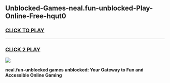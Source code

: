 
## Unblocked-Games-neal.fun-unblocked-Play-Online-Free-hqut0
<h3>
<a href="https://premium76.site?title=neal.fun-unblocked&ref=26A">CLICK TO PLAY</a></h3>
<hr>

<h3>
<a href="https://premium76.site?title=neal.fun-unblocked&ref=26A">CLICK 2 PLAY</a>
  
</h3>

<a href="https://premium76.site?title=neal.fun-unblocked&ref=26A"><img src="https://clearcache.store/games.png"></a>


**neal.fun-unblocked games unblocked: Your Gateway to Fun and Accessible Online Gaming**
